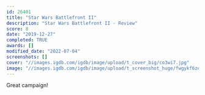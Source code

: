 ```yaml
---
id: 26401
title: "Star Wars Battlefront II"
description: "Star Wars Battlefront II - Review"
score: 8
date: "2019-12-27"
completed: TRUE
awards: []
modified_date: "2022-07-04"
screenshots: []
cover: "//images.igdb.com/igdb/image/upload/t_cover_big/co3wi7.jpg"
image: "//images.igdb.com/igdb/image/upload/t_screenshot_huge/fwgykf6zduu6xtoyh4ap.jpg"
---
```

Great campaign! 